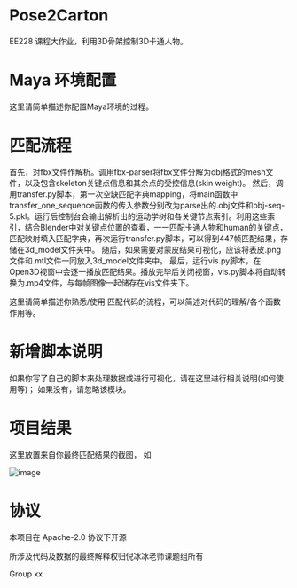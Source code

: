 # Pose2Carton 

EE228 课程大作业，利用3D骨架控制3D卡通人物。



# Maya 环境配置

这里请简单描述你配置Maya环境的过程。



# 匹配流程

首先，对fbx文件作解析。调用fbx-parser将fbx文件分解为obj格式的mesh文件，以及包含skeleton关键点信息和其余点的受控信息(skin weight)。
然后，调用transfer.py脚本，第一次空缺匹配字典mapping，将main函数中transfer_one_sequence函数的传入参数分别改为parse出的.obj文件和obj-seq-5.pkl。运行后控制台会输出解析出的运动学树和各关键节点索引。利用这些索引，结合Blender中对关键点位置的查看，一一匹配卡通人物和human的关键点，匹配映射填入匹配字典，再次运行transfer.py脚本，可以得到447帧匹配结果，存储在3d_model文件夹中。
随后，如果需要对蒙皮结果可视化，应该将表皮.png文件和.mtl文件一同放入3d_model文件夹中。
最后，运行vis.py脚本，在Open3D视窗中会逐一播放匹配结果。播放完毕后关闭视窗，vis.py脚本将自动转换为.mp4文件，与每帧图像一起储存在vis文件夹下。

这里请简单描述你熟悉/使用 匹配代码的流程，可以简述对代码的理解/各个函数作用等。



# 新增脚本说明

如果你写了自己的脚本来处理数据或进行可视化，请在这里进行相关说明(如何使用等)； 如果没有，请忽略该模块。



# 项目结果

这里放置来自你最终匹配结果的截图， 如

![image](../img/pose2carton.png)





# 协议 
本项目在 Apache-2.0 协议下开源

所涉及代码及数据的最终解释权归倪冰冰老师课题组所有

Group xx
